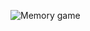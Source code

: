 ![Memory game](https://github.com/micCi0/Memory/assets/120597140/a8f37f2b-4edb-4ee3-85c6-4e662f68662d)

